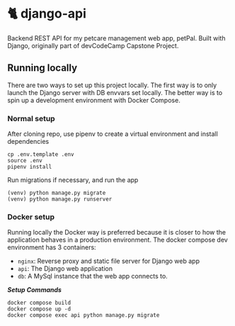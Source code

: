 # 🐈 django-api
Backend REST API for my petcare management web app, petPal. Built with Django, originally part of devCodeCamp Capstone Project.

## Running locally

There are two ways to set up this project locally. The first way is to only launch the Django server with DB envvars set locally. The better way is to spin up a development environment with Docker Compose.

### Normal setup
After cloning repo, use pipenv to create a virtual environment and install dependencies
```
cp .env.template .env
source .env
pipenv install
```
Run migrations if necessary, and run the app
```
(venv) python manage.py migrate
(venv) python manage.py runserver
```

### Docker setup
Running locally the Docker way is preferred because it is closer to how the application behaves in a production environment. The docker compose dev environment has 3 containers:
- `nginx`: Reverse proxy and static file server for Django web app
- `api`: The Django web application
- `db`: A MySql instance that the web app connects to.

***Setup Commands***
```
docker compose build
docker compose up -d
docker compose exec api python manage.py migrate

```